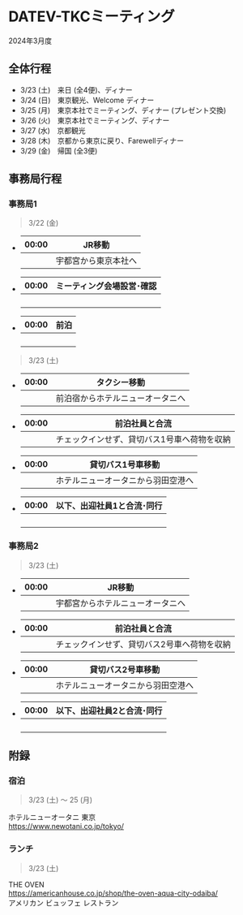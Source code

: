 # DATEV-TKCミーティング  

2024年3月度

## 全体行程

- 3/23 (土)　来日 (全4便)、ディナー
- 3/24 (日)　東京観光、Welcome ディナー
- 3/25 (月)　東京本社でミーティング、ディナー (プレゼント交換)
- 3/26 (火)　東京本社でミーティング、ディナー
- 3/27 (水)　京都観光
- 3/28 (木)　京都から東京に戻り、Farewellディナー
- 3/29 (金)　帰国 (全3便)

## 事務局行程

### 事務局1

> 3/22 (金)

- |00:00|JR移動|
  |--:|--|
  ||宇都宮から東京本社へ|

- |00:00|ミーティング会場設営･確認|
  |--:|--|
  ||<br>|

- |00:00|前泊|
  |--:|--|
  ||<br>|

> 3/23 (土)

- |00:00|タクシー移動|
  |--:|--|
  ||前泊宿からホテルニューオータニへ|

- |00:00|前泊社員と合流|
  |--:|--|
  ||チェックインせず、貸切バス1号車へ荷物を収納|

- |00:00|貸切バス1号車移動|
  |--:|--|
  ||ホテルニューオータニから羽田空港へ|

- |00:00|以下、出迎社員1と合流･同行|
  |--:|--|
  ||<br>|

### 事務局2

> 3/23 (土)

- |00:00|JR移動|
  |--:|--|
  ||宇都宮からホテルニューオータニへ|

- |00:00|前泊社員と合流|
  |--:|--|
  ||チェックインせず、貸切バス2号車へ荷物を収納|

- |00:00|貸切バス2号車移動|
  |--:|--|
  ||ホテルニューオータニから羽田空港へ|

- |00:00|以下、出迎社員2と合流･同行|
  |--:|--|
  ||<br>|

## 附録

### 宿泊

> 3/23 (土) ～ 25 (月)

ホテルニューオータニ 東京  
https://www.newotani.co.jp/tokyo/

### ランチ

> 3/23 (土)

THE OVEN  
https://americanhouse.co.jp/shop/the-oven-aqua-city-odaiba/  
アメリカン ビュッフェ レストラン
